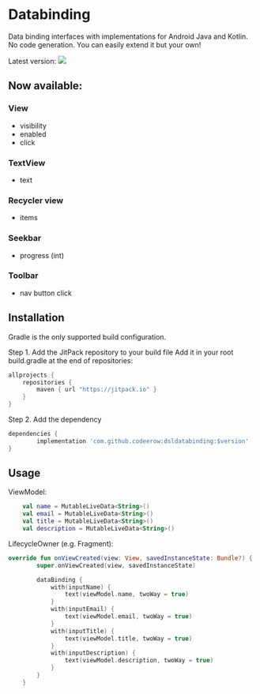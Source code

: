 # Databinding
Data binding interfaces with implementations for Android Java and Kotlin. No code generation.
You can easily extend it but your own!

Latest version: [![](https://jitpack.io/v/codeerow/dsldatabinding.svg)](https://jitpack.io/#codeerow/dsldatabinding)

## Now available:
### View
- visibility
- enabled
- click

### TextView
- text

### Recycler view
- items

### Seekbar
- progress (int)

### Toolbar
- nav button click 

## Installation

Gradle is the only supported build configuration.

Step 1. Add the JitPack repository to your build file
Add it in your root build.gradle at the end of repositories:

```groovy
allprojects {
    repositories {
        maven { url "https://jitpack.io" }
    }
}
```

Step 2. Add the dependency
```groovy
dependencies {
        implementation 'com.github.codeerow:dsldatabinding:$version'
}
```

## Usage
ViewModel:
```kotlin
    val name = MutableLiveData<String>()
    val email = MutableLiveData<String>()
    val title = MutableLiveData<String>()
    val description = MutableLiveData<String>()
```

LifecycleOwner (e.g. Fragment):
```kotlin
override fun onViewCreated(view: View, savedInstanceState: Bundle?) {
        super.onViewCreated(view, savedInstanceState)

        dataBinding {
            with(inputName) {
                text(viewModel.name, twoWay = true)
            }
            with(inputEmail) {
                text(viewModel.email, twoWay = true)
            }
            with(inputTitle) {
                text(viewModel.title, twoWay = true)
            }
            with(inputDescription) {
                text(viewModel.description, twoWay = true)
            }
        }
    }
```

